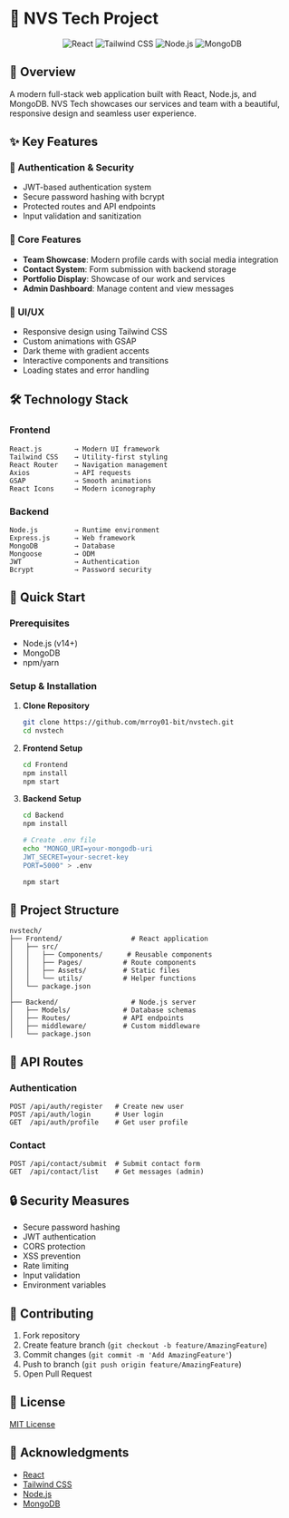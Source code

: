 # 🚀 NVS Tech Project

<div align="center">
  <img src="https://img.shields.io/badge/React-20232A?style=for-the-badge&logo=react&logoColor=61DAFB" alt="React" />
  <img src="https://img.shields.io/badge/Tailwind_CSS-38B2AC?style=for-the-badge&logo=tailwind-css&logoColor=white" alt="Tailwind CSS" />
  <img src="https://img.shields.io/badge/Node.js-43853D?style=for-the-badge&logo=node.js&logoColor=white" alt="Node.js" />
  <img src="https://img.shields.io/badge/MongoDB-4EA94B?style=for-the-badge&logo=mongodb&logoColor=white" alt="MongoDB" />
</div>

## 🌟 Overview
A modern full-stack web application built with React, Node.js, and MongoDB. NVS Tech showcases our services and team with a beautiful, responsive design and seamless user experience.

## ✨ Key Features

### 🔐 Authentication & Security
- JWT-based authentication system
- Secure password hashing with bcrypt
- Protected routes and API endpoints
- Input validation and sanitization

### 💼 Core Features
- **Team Showcase**: Modern profile cards with social media integration
- **Contact System**: Form submission with backend storage
- **Portfolio Display**: Showcase of our work and services
- **Admin Dashboard**: Manage content and view messages

### 🎨 UI/UX
- Responsive design using Tailwind CSS
- Custom animations with GSAP
- Dark theme with gradient accents
- Interactive components and transitions
- Loading states and error handling

## 🛠️ Technology Stack

### Frontend
```
React.js        → Modern UI framework
Tailwind CSS    → Utility-first styling
React Router    → Navigation management
Axios           → API requests
GSAP            → Smooth animations
React Icons     → Modern iconography
```

### Backend
```
Node.js         → Runtime environment
Express.js      → Web framework
MongoDB         → Database
Mongoose        → ODM
JWT             → Authentication
Bcrypt          → Password security
```

## 🚀 Quick Start

### Prerequisites
- Node.js (v14+)
- MongoDB
- npm/yarn

### Setup & Installation

1. **Clone Repository**
   ```bash
   git clone https://github.com/mrroy01-bit/nvstech.git
   cd nvstech
   ```

2. **Frontend Setup**
   ```bash
   cd Frontend
   npm install
   npm start
   ```

3. **Backend Setup**
   ```bash
   cd Backend
   npm install
   
   # Create .env file
   echo "MONGO_URI=your-mongodb-uri
   JWT_SECRET=your-secret-key
   PORT=5000" > .env
   
   npm start
   ```

## 📁 Project Structure
```
nvstech/
├── Frontend/                 # React application
│   ├── src/
│   │   ├── Components/      # Reusable components
│   │   ├── Pages/          # Route components
│   │   ├── Assets/         # Static files
│   │   └── utils/          # Helper functions
│   └── package.json
│
├── Backend/                  # Node.js server
│   ├── Models/             # Database schemas
│   ├── Routes/             # API endpoints
│   ├── middleware/         # Custom middleware
│   └── package.json
```

## 🔌 API Routes

### Authentication
```
POST /api/auth/register   # Create new user
POST /api/auth/login      # User login
GET  /api/auth/profile    # Get user profile
```

### Contact
```
POST /api/contact/submit  # Submit contact form
GET  /api/contact/list    # Get messages (admin)
```

## 🔒 Security Measures
- Secure password hashing
- JWT authentication
- CORS protection
- XSS prevention
- Rate limiting
- Input validation
- Environment variables

## 🤝 Contributing
1. Fork repository
2. Create feature branch (`git checkout -b feature/AmazingFeature`)
3. Commit changes (`git commit -m 'Add AmazingFeature'`)
4. Push to branch (`git push origin feature/AmazingFeature`)
5. Open Pull Request

## 📝 License
[MIT License](LICENSE)

## 🙏 Acknowledgments
- [React](https://reactjs.org/)
- [Tailwind CSS](https://tailwindcss.com/)
- [Node.js](https://nodejs.org/)
- [MongoDB](https://www.mongodb.com/)
